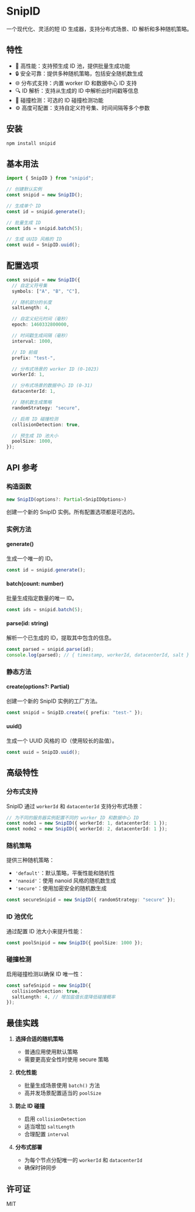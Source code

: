 # SnipID

一个现代化、灵活的短 ID 生成器，支持分布式场景、ID 解析和多种随机策略。

## 特性

- 🚀 高性能：支持预生成 ID 池，提供批量生成功能
- 🔒 安全可靠：提供多种随机策略，包括安全随机数生成
- 🌐 分布式支持：内置 worker ID 和数据中心 ID 支持
- 🔍 ID 解析：支持从生成的 ID 中解析出时间戳等信息
- 🎯 碰撞检测：可选的 ID 碰撞检测功能
- ⚙️ 高度可配置：支持自定义符号集、时间间隔等多个参数

## 安装

```bash
npm install snipid
```

## 基本用法

```typescript
import { SnipID } from "snipid";

// 创建默认实例
const snipid = new SnipID();

// 生成单个 ID
const id = snipid.generate();

// 批量生成 ID
const ids = snipid.batch(5);

// 生成 UUID 风格的 ID
const uuid = SnipID.uuid();
```

## 配置选项

```typescript
const snipid = new SnipID({
  // 自定义符号集
  symbols: ["A", "B", "C"],

  // 随机部分的长度
  saltLength: 4,

  // 自定义纪元时间（毫秒）
  epoch: 1460332800000,

  // 时间戳生成间隔（毫秒）
  interval: 1000,

  // ID 前缀
  prefix: "test-",

  // 分布式场景的 worker ID (0-1023)
  workerId: 1,

  // 分布式场景的数据中心 ID (0-31)
  datacenterId: 1,

  // 随机数生成策略
  randomStrategy: "secure",

  // 启用 ID 碰撞检测
  collisionDetection: true,

  // 预生成 ID 池大小
  poolSize: 1000,
});
```

## API 参考

### 构造函数

```typescript
new SnipID(options?: Partial<SnipIDOptions>)
```

创建一个新的 SnipID 实例。所有配置选项都是可选的。

### 实例方法

#### generate()

生成一个唯一的 ID。

```typescript
const id = snipid.generate();
```

#### batch(count: number)

批量生成指定数量的唯一 ID。

```typescript
const ids = snipid.batch(5);
```

#### parse(id: string)

解析一个已生成的 ID，提取其中包含的信息。

```typescript
const parsed = snipid.parse(id);
console.log(parsed); // { timestamp, workerId, datacenterId, salt }
```

### 静态方法

#### create(options?: Partial<SnipIDOptions>)

创建一个新的 SnipID 实例的工厂方法。

```typescript
const snipid = SnipID.create({ prefix: "test-" });
```

#### uuid()

生成一个 UUID 风格的 ID（使用较长的盐值）。

```typescript
const uuid = SnipID.uuid();
```

## 高级特性

### 分布式支持

SnipID 通过 `workerId` 和 `datacenterId` 支持分布式场景：

```typescript
// 为不同的服务器实例配置不同的 worker ID 和数据中心 ID
const node1 = new SnipID({ workerId: 1, datacenterId: 1 });
const node2 = new SnipID({ workerId: 2, datacenterId: 1 });
```

### 随机策略

提供三种随机策略：

- `'default'`：默认策略，平衡性能和随机性
- `'nanoid'`：使用 nanoid 风格的随机数生成
- `'secure'`：使用加密安全的随机数生成

```typescript
const secureSnipid = new SnipID({ randomStrategy: "secure" });
```

### ID 池优化

通过配置 ID 池大小来提升性能：

```typescript
const poolSnipid = new SnipID({ poolSize: 1000 });
```

### 碰撞检测

启用碰撞检测以确保 ID 唯一性：

```typescript
const safeSnipid = new SnipID({
  collisionDetection: true,
  saltLength: 4, // 增加盐值长度降低碰撞概率
});
```

## 最佳实践

1. **选择合适的随机策略**

   - 普通应用使用默认策略
   - 需要更高安全性时使用 secure 策略

2. **优化性能**

   - 批量生成场景使用 `batch()` 方法
   - 高并发场景配置适当的 `poolSize`

3. **防止 ID 碰撞**

   - 启用 `collisionDetection`
   - 适当增加 `saltLength`
   - 合理配置 `interval`

4. **分布式部署**
   - 为每个节点分配唯一的 `workerId` 和 `datacenterId`
   - 确保时钟同步

## 许可证

MIT
